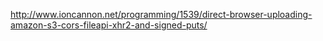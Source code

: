 http://www.ioncannon.net/programming/1539/direct-browser-uploading-amazon-s3-cors-fileapi-xhr2-and-signed-puts/
